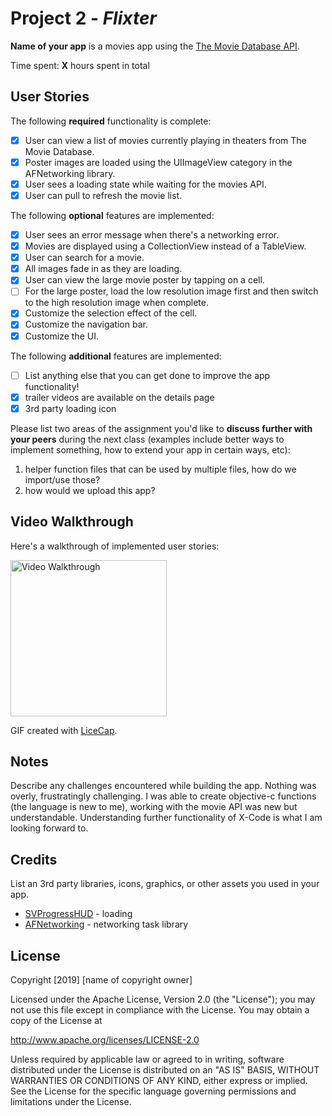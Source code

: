# Project 2 - *Flixter*

**Name of your app** is a movies app using the [The Movie Database API](http://docs.themoviedb.apiary.io/#).

Time spent: **X** hours spent in total

## User Stories

The following **required** functionality is complete:

- [X] User can view a list of movies currently playing in theaters from The Movie Database.
- [X] Poster images are loaded using the UIImageView category in the AFNetworking library.
- [X] User sees a loading state while waiting for the movies API.
- [X] User can pull to refresh the movie list.

The following **optional** features are implemented:

- [X] User sees an error message when there's a networking error.
- [X] Movies are displayed using a CollectionView instead of a TableView.
- [X] User can search for a movie.
- [X] All images fade in as they are loading.
- [X] User can view the large movie poster by tapping on a cell.
- [ ] For the large poster, load the low resolution image first and then switch to the high resolution image when complete.
- [X] Customize the selection effect of the cell.
- [X] Customize the navigation bar.
- [X] Customize the UI.

The following **additional** features are implemented:

- [ ] List anything else that you can get done to improve the app functionality!
- [x] trailer videos are available on the details page
- [x] 3rd party loading icon

Please list two areas of the assignment you'd like to **discuss further with your peers** during the next class (examples include better ways to implement something, how to extend your app in certain ways, etc):

1. helper function files that can be used by multiple files, how do we import/use those?
2. how would we upload this app?

## Video Walkthrough

Here's a walkthrough of implemented user stories:

<img src='http://g.recordit.co/2iqlJnQwO3.gif' title='Video Walkthrough' width='250' alt='Video Walkthrough' />

GIF created with [LiceCap](http://www.cockos.com/licecap/).

## Notes

Describe any challenges encountered while building the app.
Nothing was overly, frustratingly challenging. I was able to create objective-c functions (the language is new to me), working with the movie API was new but understandable. Understanding further functionality of X-Code is what I am looking forward to.
## Credits

List an 3rd party libraries, icons, graphics, or other assets you used in your app.
- [SVProgressHUD](https://github.com/SVProgressHUD/SVProgressHUD) - loading 
- [AFNetworking](https://github.com/AFNetworking/AFNetworking) - networking task library

## License

Copyright [2019] [name of copyright owner]

Licensed under the Apache License, Version 2.0 (the "License");
you may not use this file except in compliance with the License.
You may obtain a copy of the License at

http://www.apache.org/licenses/LICENSE-2.0

Unless required by applicable law or agreed to in writing, software
distributed under the License is distributed on an "AS IS" BASIS,
WITHOUT WARRANTIES OR CONDITIONS OF ANY KIND, either express or implied.
See the License for the specific language governing permissions and
limitations under the License.
